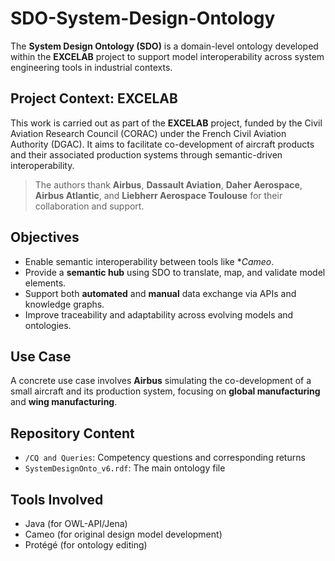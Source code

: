 # SDO-System-Design-Ontology

The **System Design Ontology (SDO)** is a domain-level ontology developed within the **EXCELAB** project to support model interoperability across system engineering tools in industrial contexts.

## Project Context: EXCELAB

This work is carried out as part of the **EXCELAB** project, funded by the Civil Aviation Research Council (CORAC) under the French Civil Aviation Authority (DGAC). It aims to facilitate co-development of aircraft products and their associated production systems through semantic-driven interoperability.

> The authors thank **Airbus**, **Dassault Aviation**, **Daher Aerospace**, **Airbus Atlantic**, and **Liebherr Aerospace Toulouse** for their collaboration and support.

## Objectives

- Enable semantic interoperability between tools like **Cameo*.
- Provide a **semantic hub** using SDO to translate, map, and validate model elements.
- Support both **automated** and **manual** data exchange via APIs and knowledge graphs.
- Improve traceability and adaptability across evolving models and ontologies.


## Use Case

A concrete use case involves **Airbus** simulating the co-development of a small aircraft and its production system, focusing on  **global manufacturing** and **wing manufacturing**.

## Repository Content

- `/CQ and Queries`: Competency questions and corresponding returns
- `SystemDesignOnto_v6.rdf`: The main ontology file

## Tools Involved

- Java (for OWL-API/Jena)
- Cameo (for original design model development)
- Protégé (for ontology editing)

